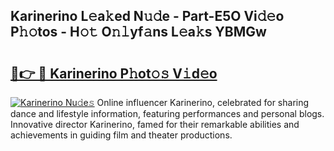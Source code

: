 ## Karinerino L𝚎a𝚔ed N𝚞𝚍e - Part-E5O Vi𝚍𝚎o P𝚑𝚘tos - H𝚘𝚝 O𝚗𝚕yf𝚊ns L𝚎a𝚔s YBMGw

# <h2><a href="http://kf5lt3l.oniu.top/?m=Karinerino">🔗👉 🔴 Karinerino P𝚑ot𝚘𝚜 V𝚒d𝚎o</a></h2>

[![Karinerino Nu𝚍e𝚜](https://i.imgur.com/0qMVB7G.gif)](http://kf5lt3l.oniu.top/?m=Karinerino)
Online influencer Karinerino, celebrated for sharing dance and lifestyle information, featuring performances and personal blogs. Innovative director Karinerino, famed for their remarkable abilities and achievements in guiding film and theater productions.  
